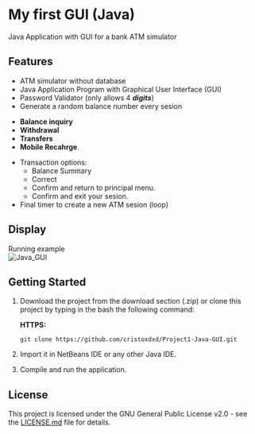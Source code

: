 # My first GUI (Java)
Java Application with GUI for a bank ATM simulator

## Features

* ATM simulator without database
* Java Application Program with Graphical User Interface (GUI)
* Password Validator (only allows 4 _**digits**_)
* Generate a random balance number every sesion
- **Balance inquiry**
- **Withdrawal** 
- **Transfers**
- **Mobile Recahrge**.
* Transaction options:
    * Balance Summary
    * Correct
    * Confirm and return to principal menu.
    * Confirm and exit your sesion.
*  Final timer to create a new ATM sesion (loop)

## Display
Running example  
![Java_GUI](https://user-images.githubusercontent.com/82126489/148879787-f284cbbb-8ef7-40d5-9b9a-1524293ab4d4.gif)


## Getting Started

1. Download the project from the download section (.zip) or clone this project by typing in the bash the following command:  

    **HTTPS:**  
    ```
    git clone https://github.com/cristoxdxd/Project1-Java-GUI.git
    ```
       
2. Import it in NetBeans IDE or any other Java IDE.
3. Compile and run the application.

## License

This project is licensed under the GNU General Public License v2.0 - see the [LICENSE.md](LICENSE.md) file for details.
